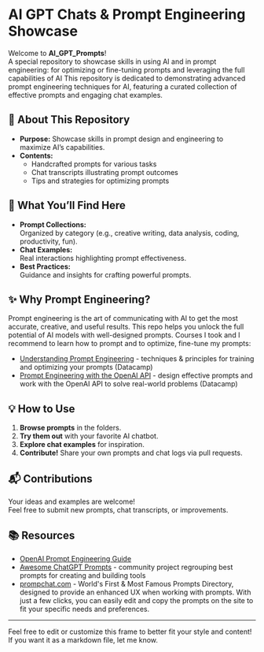 
# AI GPT Chats & Prompt Engineering Showcase

Welcome to **AI_GPT_Prompts**!  
A special repository to showcase skills in using AI and in prompt engineering: for optimizing or fine-tuning prompts and leveraging the full capabilities of AI
This repository is dedicated to demonstrating advanced prompt engineering techniques for AI, featuring a curated collection of effective prompts and engaging chat examples.

## 🚀 About This Repository

- **Purpose:** Showcase skills in prompt design and engineering to maximize AI’s capabilities.
- **Contents:**  
  - Handcrafted prompts for various tasks  
  - Chat transcripts illustrating prompt outcomes  
  - Tips and strategies for optimizing prompts

## 🧠 What You’ll Find Here

- **Prompt Collections:**  
  Organized by category (e.g., creative writing, data analysis, coding, productivity, fun).
- **Chat Examples:**  
  Real interactions highlighting prompt effectiveness.
- **Best Practices:**  
  Guidance and insights for crafting powerful prompts.

## ✨ Why Prompt Engineering?

Prompt engineering is the art of communicating with AI to get the most accurate, creative, and useful results. 
This repo helps you unlock the full potential of AI models with well-designed prompts.
Courses I took and I recommend to learn how to prompt and to optimize, fine-tune my prompts:
- [Understanding Prompt Engineering](https://app.datacamp.com/learn/courses/understanding-prompt-engineering) - techniques & principles for training and optimizing your prompts (Datacamp)
- [Prompt Engineering with the OpenAI API](https://app.datacamp.com/learn/courses/prompt-engineering-with-the-openai-api) -  design effective prompts and work with the OpenAI API to solve real-world problems (Datacamp)

## 💡 How to Use

1. **Browse prompts** in the folders.
2. **Try them out** with your favorite AI chatbot.
3. **Explore chat examples** for inspiration.
4. **Contribute!** Share your own prompts and chat logs via pull requests.

## 📬 Contributions

Your ideas and examples are welcome!  
Feel free to submit new prompts, chat transcripts, or improvements.

## 📚 Resources

- [OpenAI Prompt Engineering Guide](https://platform.openai.com/docs/guides/prompt-engineering)
- [Awesome ChatGPT Prompts](https://github.com/f/awesome-chatgpt-prompts) - community project regrouping best prompts for creating and building tools 
- [prompchat.com](https://prompts.chat/) - World's First & Most Famous Prompts Directory, designed to provide an enhanced UX when working with prompts. With just a few clicks, you can easily edit and copy the prompts on the site to fit your specific needs and preferences.
---

Feel free to edit or customize this frame to better fit your style and content! If you want it as a markdown file, let me know.


